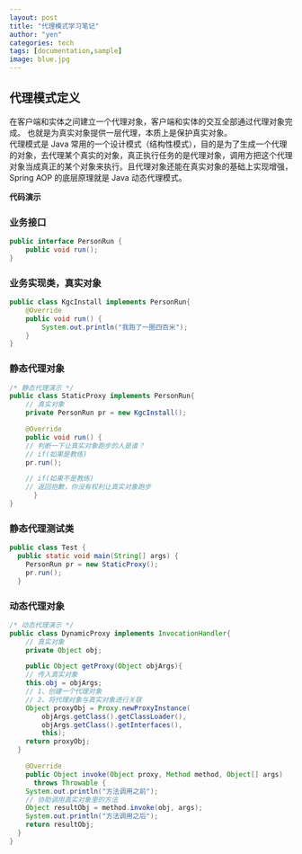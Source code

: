 ```yaml
---
layout: post
title: "代理模式学习笔记"
author: "yen"
categories: tech
tags: [documentation,sample]
image: blue.jpg
---
```

## 代理模式定义
在客户端和实体之间建立一个代理对象，客户端和实体的交互全部通过代理对象完成。
也就是为真实对象提供一层代理，本质上是保护真实对象。  
代理模式是 Java 常用的一个设计模式（结构性模式），目的是为了生成一个代理的对象，去代理某个真实的对象，真正执行任务的是代理对象，调用方把这个代理对象当成真正的某个对象来执行。且代理对象还能在真实对象的基础上实现增强，Spring AOP 的底层原理就是 Java 动态代理模式。

**代码演示**
### 业务接口
~~~java
public interface PersonRun {  
    public void run();  
}
~~~
### 业务实现类，真实对象
~~~java
public class KgcInstall implements PersonRun{  
    @Override
    public void run() {
        System.out.println("我跑了一圈四百米");  
    }  
}
~~~
### 静态代理对象
~~~java
/* 静态代理演示 */
public class StaticProxy implements PersonRun{  
    // 真实对象
    private PersonRun pr = new KgcInstall();

    @Override
    public void run() {
    // 判断一下让真实对象跑步的人是谁？
    // if(如果是教练)
    pr.run();

    // if(如果不是教练)
    // 返回抱歉，你没有权利让真实对象跑步
	  }
}
~~~

### 静态代理测试类
~~~java
public class Test {
  public static void main(String[] args) {
    PersonRun pr = new StaticProxy();
    pr.run();
  }
~~~

### 动态代理对象
~~~java
/* 动态代理演示 */
public class DynamicProxy implements InvocationHandler{
    // 真实对象
    private Object obj;

    public Object getProxy(Object objArgs){
    // 传入真实对象
    this.obj = objArgs;
    // 1、创建一个代理对象
    // 2、将代理对象与真实对象进行关联
    Object proxyObj = Proxy.newProxyInstance(
        objArgs.getClass().getClassLoader(),
        objArgs.getClass().getInterfaces(),
        this);
    return proxyObj;  
  }

    @Override
    public Object invoke(Object proxy, Method method, Object[] args)
      throws Throwable {
    System.out.println("方法调用之前");
    // 协助调用真实对象里的方法
    Object resultObj = method.invoke(obj, args);  
    System.out.println("方法调用之后");
    return resultObj;  
  }  
}
~~~
